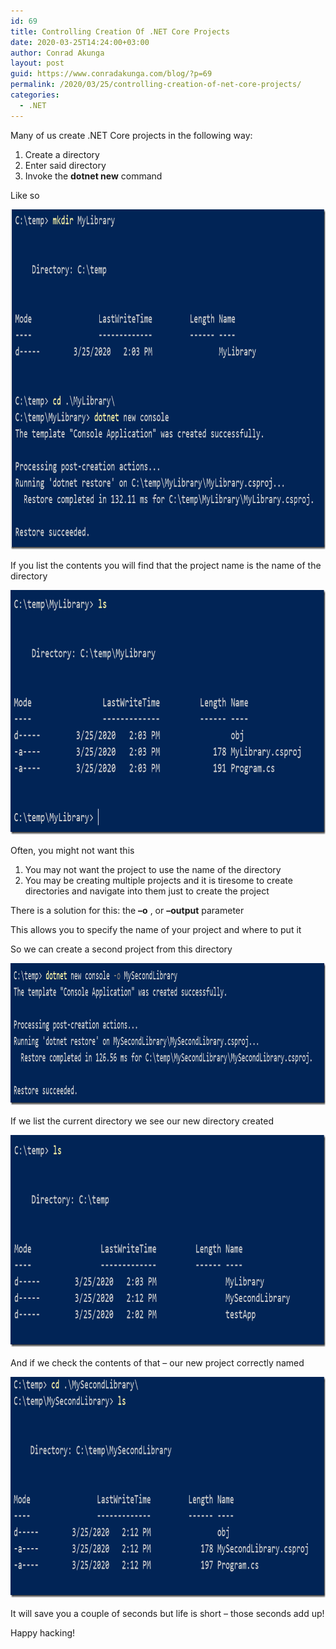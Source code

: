 ```yaml
---
id: 69
title: Controlling Creation Of .NET Core Projects
date: 2020-03-25T14:24:00+03:00
author: Conrad Akunga
layout: post
guid: https://www.conradakunga.com/blog/?p=69
permalink: /2020/03/25/controlling-creation-of-net-core-projects/
categories:
  - .NET
---
```

Many of us create .NET Core projects in the following way:

  1. Create a directory
  2. Enter said directory
  3. Invoke the **dotnet new** command

Like so

[<img width="853" height="544" title="25 May 1" style="display: inline; background-image: none;" alt="25 May 1" src="images/2020/03/25-May-1_thumb.png" border="0" />](images/2020/03/25-May-1.png)

If you list the contents you will find that the project name is the name of the directory

[<img width="801" height="391" title="25 May 2" style="display: inline; background-image: none;" alt="25 May 2" src="images/2020/03/25-May-2_thumb.png" border="0" />](images/2020/03/25-May-2.png)

Often, you might not want this

  1. You may not want the project to use the name of the directory
  2. You may be creating multiple projects and it is tiresome to create directories and navigate into them just to create the project

There is a solution for this: the **–o** , or **–output** parameter

This allows you to specify the name of your project and where to put it

So we can create a second project from this directory

[<img width="995" height="227" title="25 Mar 3" style="display: inline; background-image: none;" alt="25 Mar 3" src="images/2020/03/25-Mar-3_thumb.png" border="0" />](images/2020/03/25-Mar-3.png)

If we list the current directory we see our new directory created

[<img width="822" height="339" title="25 Mar 4" style="display: inline; background-image: none;" alt="25 Mar 4" src="images/2020/03/25-Mar-4_thumb.png" border="0" />](images/2020/03/25-Mar-4.png)

And if we check the contents of that – our new project correctly named

[<img width="853" height="353" title="25 Mar 5" style="display: inline; background-image: none;" alt="25 Mar 5" src="images/2020/03/25-Mar-5_thumb.png" border="0" />](images/2020/03/25-Mar-5.png)

It will save you a couple of seconds but life is short – those seconds add up!

Happy hacking!